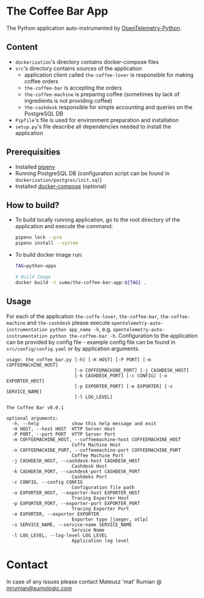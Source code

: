 # The Coffee Bar App 
The Python application auto-instrumented by [OpenTelemetry-Python].

## Content
* `dockerization`'s directory contains docker-compose files
* `src`'s directory contains sources of the application
    * application client called `the-coffee-lover` is responsible for making coffee orders
    * `the-coffee-bar` is accepting the orders
    * `the-coffee-machine` is preparing coffee (sometimes by lack of ingredients is not providing coffee)
    * `the-cashdesk` responsible for simple accounting and queries on the PostgreSQL DB
* `Pipfile`'s file is used for environment preparation and installation
* `setup.py`'s file describe all dependencies needed to install the application

## Prerequisities
* Installed [pipenv] 
* Running PostgreSQL DB (configuration script can be found in `dockerization/postgres/init.sql`)
* Installed [docker-compose] (optional)

## How to build?

* To build locally running application, go to the root directory of the application and execute the command:
    ```bash
    pipenv lock --pre
    pipenv install --system
    ```
* To build docker image run:
    ```bash
    TAG=python-apps

    # Build Image
    docker build -t sumo/the-coffee-bar-app:${TAG} .
    ```
    
## Usage
For each of the application `the-coffe-lover`, `the-coffee-bar`, `the-coffee-machine` and `the-cashdesk` please execute `opentelemetry-auto-instrumentation python app_name -h`, e.g. `opentelemetry-auto-instrumentation python the-coffee-bar -h`. Configuration to the application can be provided by config file - example config file can be found in `src/config/config.yaml` or by application arguments.
```
usage: the_coffee_bar.py [-h] [-H HOST] [-P PORT] [-m COFFEEMACHINE_HOST]
                         [-n COFFEEMACHINE_PORT] [-j CASHDESK_HOST]
                         [-k CASHDESK_PORT] [-c CONFIG] [-o EXPORTER_HOST]
                         [-p EXPORTER_PORT] [-e EXPORTER] [-s SERVICE_NAME]
                         [-l LOG_LEVEL]

The Coffee Bar v0.0.1

optional arguments:
  -h, --help            show this help message and exit
  -H HOST, --host HOST  HTTP Server Host
  -P PORT, --port PORT  HTTP Server Port
  -m COFFEEMACHINE_HOST, --coffeemachine-host COFFEEMACHINE_HOST
                        Coffe Machine Host
  -n COFFEEMACHINE_PORT, --coffeemachine-port COFFEEMACHINE_PORT
                        Coffee Machine Port
  -j CASHDESK_HOST, --cashdesk-host CASHDESK_HOST
                        Cashdesk Host
  -k CASHDESK_PORT, --cashdesk-port CASHDESK_PORT
                        Cashdeks Port
  -c CONFIG, --config CONFIG
                        Configuration file path
  -o EXPORTER_HOST, --exporter-host EXPORTER_HOST
                        Tracing Exporter Host
  -p EXPORTER_PORT, --exporter-port EXPORTER_PORT
                        Tracing Exporter Port
  -e EXPORTER, --exporter EXPORTER
                        Exporter type [jaeger, otlp]
  -s SERVICE_NAME, --service-name SERVICE_NAME
                        Service Name
  -l LOG_LEVEL, --log-level LOG_LEVEL
                        Application log level
```

# Contact
In case of any issues please contact Mateusz 'mat' Rumian @ mrumian@sumologic.com


[//]: # (These are reference links used in the body of this note and get stripped out when the markdown processor does its job. There is no need to format nicely because it shouldn't be seen. Thanks SO - http://stackoverflow.com/questions/4823468/store-comments-in-markdown-syntax)

   [pipenv]: <https://pypi.org/project/pipenv/>
   [jaeger]: <https://www.jaegertracing.io/docs/1.18/getting-started/#all-in-one>
   [docker-compose]: <https://docs.docker.com/compose/install/>
   [OpenTelemetry-Python]: <https://opentelemetry-python.readthedocs.io/en/stable/examples/auto-instrumentation/README.html>
